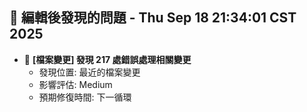 ## 🚨 編輯後發現的問題 - Thu Sep 18 21:34:01 CST 2025

- 🔄 **[檔案變更] 發現      217 處錯誤處理相關變更**
  - 發現位置: 最近的檔案變更
  - 影響評估: Medium
  - 預期修復時間: 下一循環

